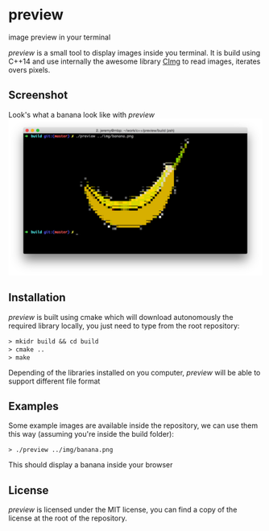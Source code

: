 # preview
image preview in your terminal

*preview* is a small tool to display images inside you terminal.
It is build using C++14 and use internally the awesome library [CImg](https://github.com/dtschump/CImg "CImg") 
to read images, iterates overs pixels.

## Screenshot
Look's what a banana look like with *preview*
![Screenshot](/img/screenshot.png "Banana")

## Installation
*preview* is built using cmake which will download autonomously the required library locally, you just 
need to type from the root repository:
```Shell
> mkidr build && cd build
> cmake ..
> make
```
Depending of the libraries installed on you computer, *preview* will be able to support different 
file format

## Examples
Some example images are available inside the repository, we can use them this way (assuming you're 
inside the build folder):
```Shell
> ./preview ../img/banana.png
```
This should display a banana inside your browser

## License

*preview* is licensed under the MIT license, you can find a copy of the license at the root of the repository.
